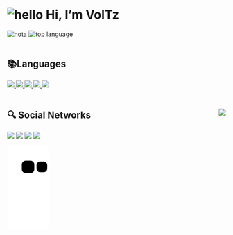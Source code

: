 <div class="description" style="display: inline_block">
    <h1><img src="https://raw.githubusercontent.com/iampavangandhi/iampavangandhi/master/gifs/Hi.gif" height= 35px; alt="hello"> Hi, I’m VolTz</h1>
    <a href="https://github.com/volTzWRLD">
     <img src="https://github-readme-stats.vercel.app/api?username=volTzWRLD&show_icons=true&theme=dark" alt="nota"height=165px>
     <img src="https://github-readme-stats.vercel.app/api/top-langs/?username=volTzWRLD&layout=compact&theme=dark" alt="top language" height=165>
    </a>
</div>
<br>

<div class="languages" style="display: inline_block">
  <h2>📚Languages</h2>
  <a href="https://github.com/volTzWRLD">
    <img src="https://img.shields.io/badge/Lua-2C2D72?style=for-the-badge&logo=lua&logoColor=white">
    <img src="https://img.shields.io/badge/C-00599C?style=for-the-badge&logo=c&logoColor=white">
    <img src="https://img.shields.io/badge/HTML5-E34F26?style=for-the-badge&logo=html5&logoColor=white">
    <img src="https://img.shields.io/badge/CSS3-1572B6?style=for-the-badge&logo=css3&logoColor=white">
    <img src="https://img.shields.io/badge/JavaScript-F7DF1E?style=for-the-badge&logo=javascript&logoColor=black">
   </a>
</div>
<br>

<div class="social networks" style="display: inline_block">
  <img align=right   src="https://camo.githubusercontent.com/e4a569755580f96dce0e6d65bc761e0d9aef0fecae524ec73a1b0be60fc934fa/68747470733a2f2f7777772e6d79676f2e67652f75706c6f6164732f626c6f672f313538343032333739352e6a7067" height= 130px>
  <h2>🔍 Social Networks</h2>
 
  <a href="https://discord.gg/qarQmFYFnz"><img src="https://img.shields.io/badge/Discord-7289DA?style=for-the-badge&logo=discord&logoColor=white"><a>
  <a href="https://www.youtube.com/channel/UC_4UDgig6XNWkmVdGjFX8Rg"><img src="https://img.shields.io/badge/YouTube-FF0000?style=for-the-badge&logo=youtube&logoColor=white"></a>
  <a href="https://www.twitch.tv/voltzwrld"><img src="https://img.shields.io/badge/Twitch-9146FF?style=for-the-badge&logo=twitch&logoColor=white"></a>
  <a href="https://open.spotify.com/user/lukgammer.amaral?si=e4f33a21874b49b6"><img src="https://img.shields.io/badge/Spotify-1ED760?&style=for-the-badge&logo=spotify&logoColor=white"></a>

<div class="snake game">
  <img align=left src="https://github.com/rafaballerini/rafaballerini/blob/output/github-contribution-grid-snake.svg"
</div>
